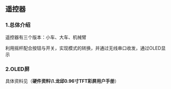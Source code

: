 ## 遥控器

### 1.总体介绍

遥控器有三个版本：小车、大车、机械臂

利用摇杆配合按钮与开关，实现模式的转换，并通过无线串口收发，通过OLED显示

### 2.OLED屏

具体资料见（**硬件资料\1.龙邱0.96寸TFT彩屏用户手册**）

